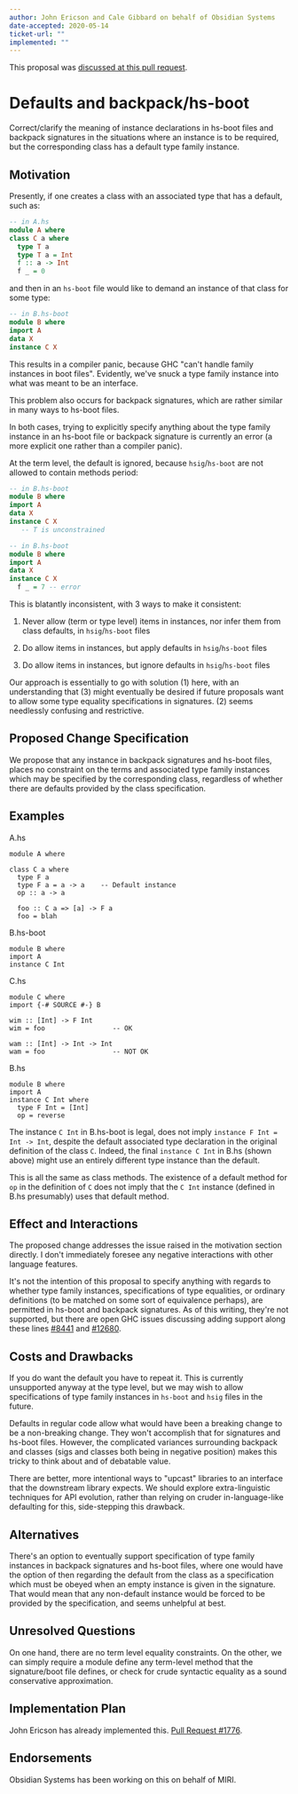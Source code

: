```yaml
---
author: John Ericson and Cale Gibbard on behalf of Obsidian Systems
date-accepted: 2020-05-14
ticket-url: ""
implemented: ""
---
```


This proposal was [discussed at this pull request](https://github.com/ghc-proposals/ghc-proposals/pull/320>).

# Defaults and backpack/hs-boot

Correct/clarify the meaning of instance declarations in hs-boot files and backpack signatures in the situations where an instance is to be required, but the corresponding class has a default type family instance.

## Motivation

Presently, if one creates a class with an associated type that has a default, such as:

```haskell
-- in A.hs
module A where
class C a where
  type T a
  type T a = Int
  f :: a -> Int
  f _ = 0
```

and then in an `hs-boot` file would like to demand an instance of that class for some type:

```haskell
-- in B.hs-boot
module B where
import A
data X
instance C X
```

This results in a compiler panic, because GHC "can't handle family instances in boot files".
Evidently, we've snuck a type family instance into what was meant to be an interface.

This problem also occurs for backpack signatures, which are rather similar in many ways to hs-boot files.

In both cases, trying to explicitly specify anything about the type family instance in an hs-boot file or backpack signature is currently an error (a more explicit one rather than a compiler panic).

At the term level, the default is ignored, because `hsig`/`hs-boot` are not allowed to contain methods period:

```haskell
-- in B.hs-boot
module B where
import A
data X
instance C X
   -- T is unconstrained
```

```haskell
-- in B.hs-boot
module B where
import A
data X
instance C X
  f _ = 7 -- error
```

This is blatantly inconsistent, with 3 ways to make it consistent:

 1. Never allow (term or type level) items in instances, nor infer them from class defaults, in `hsig`/`hs-boot` files

 2. Do allow items in instances, but apply defaults in `hsig`/`hs-boot` files
 
 3. Do allow items in instances, but ignore defaults in `hsig`/`hs-boot` files

Our approach is essentially to go with solution (1) here, with an understanding that (3) might eventually be desired if future proposals want to allow some type equality specifications in signatures. (2) seems needlessly confusing and restrictive.

## Proposed Change Specification

We propose that any instance in backpack signatures and hs-boot files, places no constraint on the terms and associated type family instances which may be specified by the corresponding class, regardless of whether there are defaults provided by the class specification.

## Examples

A.hs
```
module A where

class C a where
  type F a
  type F a = a -> a    -- Default instance
  op :: a -> a

  foo :: C a => [a] -> F a
  foo = blah
```

B.hs-boot
```
module B where
import A
instance C Int
```

C.hs
```
module C where
import {-# SOURCE #-} B

wim :: [Int] -> F Int
wim = foo                 -- OK

wam :: [Int] -> Int -> Int
wam = foo                 -- NOT OK
```

B.hs
```
module B where
import A
instance C Int where
  type F Int = [Int]
  op = reverse
```

The instance `C Int` in B.hs-boot is legal, does not imply `instance F Int = Int -> Int`, despite the default associated type declaration in the original definition of the class `C`. Indeed, the final `instance C Int` in B.hs (shown above) might use an entirely different type instance than the default.

This is all the same as class methods. The existence of a default method for `op` in the definition of `C` does not imply that the `C Int` instance (defined in B.hs presumably) uses that default method.

## Effect and Interactions

The proposed change addresses the issue raised in the motivation section directly. I don't immediately foresee any negative interactions with other language features.

It's not the intention of this proposal to specify anything with regards to whether type family instances, specifications of type equalities, or ordinary definitions (to be matched on some sort of equivalence perhaps), are permitted in hs-boot and backpack signatures. As of this writing, they're not supported, but there are open GHC issues discussing adding support along these lines [#8441](https://gitlab.haskell.org//ghc/ghc/issues/8441) and [#12680](https://gitlab.haskell.org//ghc/ghc/issues/12680).

## Costs and Drawbacks

If you do want the default you have to repeat it. This is currently unsupported anyway at the type level, but we may wish to allow specifications of type family instances in `hs-boot` and `hsig` files in the future.

Defaults in regular code allow what would have been a breaking change to be a non-breaking change.
They won't accomplish that for signatures and hs-boot files.
However, the complicated variances surrounding backpack and classes (sigs and classes both being in negative position) makes this tricky to think about and of debatable value.

There are better, more intentional ways to "upcast" libraries to an interface that the downstream library expects. 
We should explore extra-linguistic techniques for API evolution, rather than relying on cruder in-language-like defaulting for this, side-stepping this drawback.

## Alternatives

There's an option to eventually support specification of type family instances in backpack signatures and hs-boot files, where one would have the option of then regarding the default from the class as a specification which must be obeyed when an empty instance is given in the signature. That would mean that any non-default instance would be forced to be provided by the specification, and seems unhelpful at best.

## Unresolved Questions

On one hand, there are no term level equality constraints.
On the other, we can simply require a module define any term-level method that the signature/boot file defines, or check for crude syntactic equality as a sound conservative approximation.

## Implementation Plan

John Ericson has already implemented this. [Pull Request #1776](https://gitlab.haskell.org/ghc/ghc/-/merge_requests/1776).

## Endorsements

Obsidian Systems has been working on this on behalf of MIRI.
